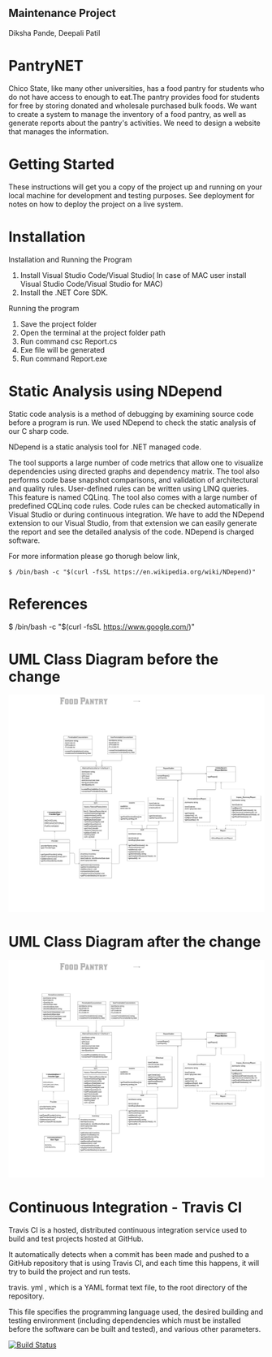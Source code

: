 ## Maintenance Project
  Diksha Pande, Deepali Patil

# PantryNET

Chico State, like many other universities, has a food pantry for students who do not have access to enough to eat.The pantry provides food for students for free by storing donated and wholesale purchased bulk foods.
We want to create a system to manage the inventory of a food pantry, as well as generate reports about the pantry's activities. We need to design a website that manages the information.

# Getting Started
These instructions will get you a copy of the project up and running on your local machine for development and testing purposes. See deployment for notes on how to deploy the project on a live system.

# Installation
Installation and Running the Program
1. Install Visual Studio Code/Visual Studio( In case of MAC user install Visual Studio  Code/Visual Studio for MAC)
2. Install the .NET Core SDK.

Running the program
1. Save the project folder
2. Open the terminal at the project folder path
3. Run command csc Report.cs
4. Exe file will be generated
5. Run command Report.exe

# Static Analysis using NDepend

Static code analysis is a method of debugging by examining source code before a program is run. We used NDepend to check the static analysis of our C sharp code.

NDepend is a static analysis tool for .NET managed code.

The tool supports a large number of code metrics that allow one to visualize dependencies using directed graphs and dependency matrix. The tool also performs code base snapshot comparisons, and validation of architectural and quality rules. User-defined rules can be written using LINQ queries. This feature is named CQLinq. The tool also comes with a large number of predefined CQLinq code rules. Code rules can be checked automatically in Visual Studio or during continuous integration.
We have to add the NDepend extension to our Visual Studio, from that extension we can easily generate the report and see the detailed analysis of the code.
NDepend is charged software.


For more information please go thorugh below link,
```{bash}
$ /bin/bash -c "$(curl -fsSL https://en.wikipedia.org/wiki/NDepend)"
```

# References
$ /bin/bash -c "$(curl -fsSL https://www.google.com/)"


# UML Class Diagram before the change

![UML for the before PantryNET](before.png "UML class diagram of PantryNET before the changes")

# UML Class Diagram after the change

![UML for the after PantryNET](after.png "UML class diagram of PantryNET after the changes")


# Continuous Integration - Travis CI

Travis CI is a hosted, distributed continuous integration service used to build and test projects hosted at GitHub.

It automatically detects when a commit has been made and pushed to a GitHub repository that is using Travis CI, and each time this happens, it will try to build the project and run tests.

travis. yml , which is a YAML format text file, to the root directory of the repository.

This file specifies the programming language used, the desired building and testing environment (including dependencies which must be installed before the software can be built and tested), and various other parameters.

[![Build Status](https://travis-ci.com/Dikshap/PantryNET.svg?branch=master)](https://travis-ci.com/Dikshap/PantryNET.svg?branch=master)
